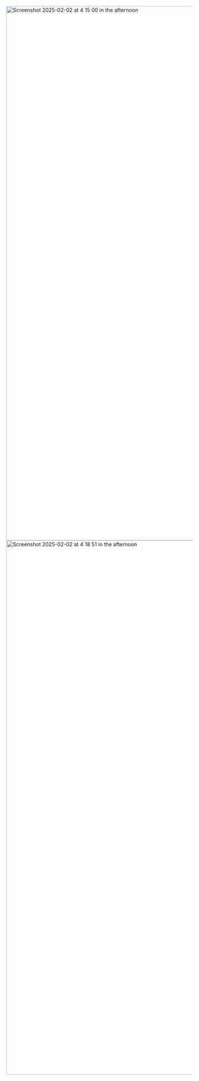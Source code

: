 <img width="1440" alt="Screenshot 2025-02-02 at 4 15 00 in the afternoon" src="https://github.com/user-attachments/assets/d9663c86-19f5-4038-b384-655950980031" />
<img width="1440" alt="Screenshot 2025-02-02 at 4 18 51 in the afternoon" src="https://github.com/user-attachments/assets/c7a020ed-d916-4f88-8dd7-0edc25a8d98c" />
